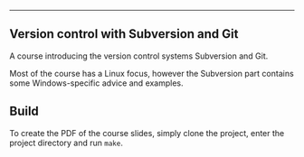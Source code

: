 ---------------------------------------
Version control with Subversion and Git
---------------------------------------

A course introducing the version control systems Subversion and Git.

Most of the course has a Linux focus, however the Subversion part contains
some Windows-specific advice and examples.

Build
-----

To create the PDF of the course slides, simply clone the project, enter the
project directory and run `make`.
